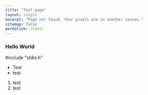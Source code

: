 ```yaml
---
title: "Test page"
layout: single
excerpt: "Page not found. Your pixels are in another canvas."
sitemap: false
permalink: /test/
---
```


### Hello World ###
   <?php some code ?>
   #include "stdio.h"

* Test
* test
1. test
2. test

